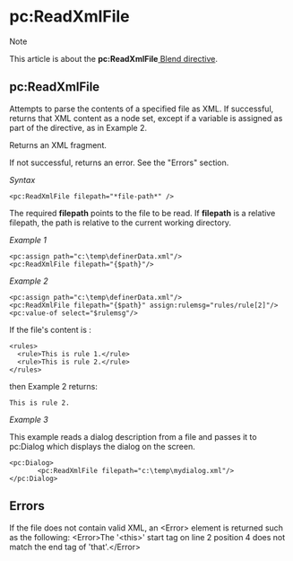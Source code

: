 # pc:ReadXmlFile



> [!NOTE]
> This article is about the **pc:ReadXmlFile**[ Blend directive](/docs/Repositories/Blend%20directives).

## **pc:ReadXmlFile**

Attempts to parse the contents of a specified file as XML. If successful, returns that XML content as a node set, except if a variable is assigned as part of the directive, as in Example 2.

Returns an XML fragment.

If not successful, returns an error. See the "Errors" section.

*Syntax*

```
<pc:ReadXmlFile filepath="*file-path*" />
```

The required **filepath** points to the file to be read. If **filepath** is a relative filepath, the path is relative to the current working directory.

*Example 1*

```language-xml
<pc:assign path="c:\temp\definerData.xml"/>
<pc:ReadXmlFile filepath="{$path}"/>
```

*Example 2*

```language-xml
<pc:assign path="c:\temp\definerData.xml"/>
<pc:ReadXmlFile filepath="{$path}" assign:rulemsg="rules/rule[2]"/>
<pc:value-of select="$rulemsg"/>
```

If the file's content is :

```language-xml
<rules>
  <rule>This is rule 1.</rule>
  <rule>This is rule 2.</rule>
</rules>
```

then Example 2 returns:

```
This is rule 2.
```

*Example 3*

This example reads a dialog description from a file and passes it to pc:Dialog which displays the dialog on the screen.

```language-xml
<pc:Dialog>   
       <pc:ReadXmlFile filepath="c:\temp\mydialog.xml"/>
</pc:Dialog>
```

## Errors

If the file does not contain valid XML, an \<Error> element is returned such as the following:
\<Error>The '\<this>' start tag on line 2 position 4 does not match the end tag of 'that'.\</Error>


 